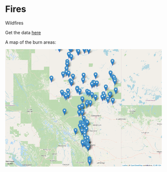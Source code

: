 # Fires
Wildfires

Get the data [here](https://raw.githubusercontent.com/NicJC/Fires/main/fires.csv)

A map of the burn areas:

![pic](https://github.com/NicJC/Fires/blob/main/burnmap.png)
